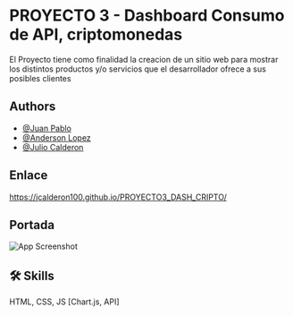# PROYECTO 3 - Dashboard Consumo de API, criptomonedas 

El Proyecto tiene como finalidad la creacion de un sitio web para mostrar los distintos 
productos y/o servicios que el desarrollador ofrece a sus posibles clientes



## Authors

- [@Juan Pablo](https://github.com/AsmodeoSempai)
- [@Anderson Lopez](https://github.com/)
- [@Julio Calderon](https://github.com/jcalderon100)



## Enlace

https://jcalderon100.github.io/PROYECTO3_DASH_CRIPTO/



## Portada
![App Screenshot]()


## 🛠 Skills
HTML, CSS, JS [Chart.js, API]